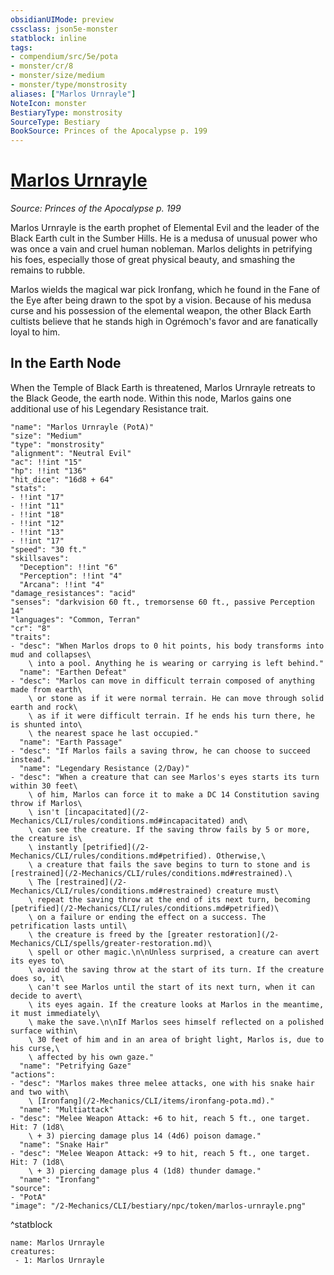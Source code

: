 ```yaml
---
obsidianUIMode: preview
cssclass: json5e-monster
statblock: inline
tags:
- compendium/src/5e/pota
- monster/cr/8
- monster/size/medium
- monster/type/monstrosity
aliases: ["Marlos Urnrayle"]
NoteIcon: monster
BestiaryType: monstrosity
SourceType: Bestiary
BookSource: Princes of the Apocalypse p. 199
---
```

# [Marlos Urnrayle](2-Mechanics/CLI/bestiary/npc/marlos-urnrayle-pota.md)
*Source: Princes of the Apocalypse p. 199*  

Marlos Urnrayle is the earth prophet of Elemental Evil and the leader of the Black Earth cult in the Sumber Hills. He is a medusa of unusual power who was once a vain and cruel human nobleman. Marlos delights in petrifying his foes, especially those of great physical beauty, and smashing the remains to rubble.

Marlos wields the magical war pick Ironfang, which he found in the Fane of the Eye after being drawn to the spot by a vision. Because of his medusa curse and his possession of the elemental weapon, the other Black Earth cultists believe that he stands high in Ogrémoch's favor and are fanatically loyal to him.

## In the Earth Node

When the Temple of Black Earth is threatened, Marlos Urnrayle retreats to the Black Geode, the earth node. Within this node, Marlos gains one additional use of his Legendary Resistance trait.

```statblock
"name": "Marlos Urnrayle (PotA)"
"size": "Medium"
"type": "monstrosity"
"alignment": "Neutral Evil"
"ac": !!int "15"
"hp": !!int "136"
"hit_dice": "16d8 + 64"
"stats":
- !!int "17"
- !!int "11"
- !!int "18"
- !!int "12"
- !!int "13"
- !!int "17"
"speed": "30 ft."
"skillsaves":
  "Deception": !!int "6"
  "Perception": !!int "4"
  "Arcana": !!int "4"
"damage_resistances": "acid"
"senses": "darkvision 60 ft., tremorsense 60 ft., passive Perception 14"
"languages": "Common, Terran"
"cr": "8"
"traits":
- "desc": "When Marlos drops to 0 hit points, his body transforms into mud and collapses\
    \ into a pool. Anything he is wearing or carrying is left behind."
  "name": "Earthen Defeat"
- "desc": "Marlos can move in difficult terrain composed of anything made from earth\
    \ or stone as if it were normal terrain. He can move through solid earth and rock\
    \ as if it were difficult terrain. If he ends his turn there, he is shunted into\
    \ the nearest space he last occupied."
  "name": "Earth Passage"
- "desc": "If Marlos fails a saving throw, he can choose to succeed instead."
  "name": "Legendary Resistance (2/Day)"
- "desc": "When a creature that can see Marlos's eyes starts its turn within 30 feet\
    \ of him, Marlos can force it to make a DC 14 Constitution saving throw if Marlos\
    \ isn't [incapacitated](/2-Mechanics/CLI/rules/conditions.md#incapacitated) and\
    \ can see the creature. If the saving throw fails by 5 or more, the creature is\
    \ instantly [petrified](/2-Mechanics/CLI/rules/conditions.md#petrified). Otherwise,\
    \ a creature that fails the save begins to turn to stone and is [restrained](/2-Mechanics/CLI/rules/conditions.md#restrained).\
    \ The [restrained](/2-Mechanics/CLI/rules/conditions.md#restrained) creature must\
    \ repeat the saving throw at the end of its next turn, becoming [petrified](/2-Mechanics/CLI/rules/conditions.md#petrified)\
    \ on a failure or ending the effect on a success. The petrification lasts until\
    \ the creature is freed by the [greater restoration](/2-Mechanics/CLI/spells/greater-restoration.md)\
    \ spell or other magic.\n\nUnless surprised, a creature can avert its eyes to\
    \ avoid the saving throw at the start of its turn. If the creature does so, it\
    \ can't see Marlos until the start of its next turn, when it can decide to avert\
    \ its eyes again. If the creature looks at Marlos in the meantime, it must immediately\
    \ make the save.\n\nIf Marlos sees himself reflected on a polished surface within\
    \ 30 feet of him and in an area of bright light, Marlos is, due to his curse,\
    \ affected by his own gaze."
  "name": "Petrifying Gaze"
"actions":
- "desc": "Marlos makes three melee attacks, one with his snake hair and two with\
    \ [Ironfang](/2-Mechanics/CLI/items/ironfang-pota.md)."
  "name": "Multiattack"
- "desc": "Melee Weapon Attack: +6 to hit, reach 5 ft., one target. Hit: 7 (1d8\
    \ + 3) piercing damage plus 14 (4d6) poison damage."
  "name": "Snake Hair"
- "desc": "Melee Weapon Attack: +9 to hit, reach 5 ft., one target. Hit: 7 (1d8\
    \ + 3) piercing damage plus 4 (1d8) thunder damage."
  "name": "Ironfang"
"source":
- "PotA"
"image": "/2-Mechanics/CLI/bestiary/npc/token/marlos-urnrayle.png"
```
^statblock

```encounter-table
name: Marlos Urnrayle
creatures:
 - 1: Marlos Urnrayle
```